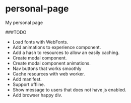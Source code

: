 # personal-page
My personal page

###TODO

- Load fonts with WebFonts.
- Add animations to experience component.
- Add a hash to resources to allow an easily caching.
- Create modal component.
- Create modal component animations.
- Nav buttons that works smoothly
- Cache resources with web worker.
- Add manifest.
- Support offline.
- Show message to users that does not have js enabled.
- Add browser happy div.

